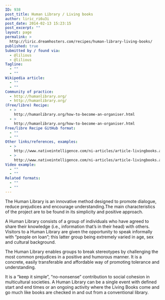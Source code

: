```yaml
---
ID: 938
post_title: Human Library / Living books
author: liric_ri6u3i
post_date: 2014-02-13 15:23:15
post_excerpt: ""
layout: page
permalink: >
  http://liric.dreamhosters.com/recipes/human-library-living-books/
published: true
Submitted by / found via:
  - @lilious
  - @lilious
Tagline:
  - ""
  - ""
Wikipedia article:
  - ""
  - ""
Community of practice:
  - http://humanlibrary.org/
  - http://humanlibrary.org/
(Free/libre) Recipe:
  - >
    http://humanlibrary.org/how-to-become-an-organiser.html
  - >
    http://humanlibrary.org/how-to-become-an-organiser.html
Free/libre Recipe GitHub format:
  - ""
  - ""
Other links/references, examples:
  - >
    http://www.nativeintelligence.com/ni-articles/article-livingbooks.asp
  - >
    http://www.nativeintelligence.com/ni-articles/article-livingbooks.asp
Video example:
  - ""
  - ""
Related formats:
  - ""
  - ""
---
```

The Human Library is an innovative method designed to promote dialogue, reduce prejudices and encourage understanding.The main characteristics of the project are to be found in its simplicity and positive approach.

A Human Library consists of a group of individuals who have agreed to share their knowledge (i.e., information that’s in their head) with others. Visitors to a Human Library are given the opportunity to speak informally with “people on loan”; this latter group being extremely varied in age, sex and cultural background.

The Human Library enables groups to break stereotypes by challenging the most common prejudices in a positive and humorous manner. It is a concrete, easily transferable and affordable way of promoting tolerance and understanding.

It is a “keep it simple”, “no-nonsense” contribution to social cohesion in multicultural societies. A Human Library can be a single event with defined start and end times or an ongoing activity where the Living Books come and go much like books are checked in and out from a conventional library.